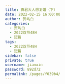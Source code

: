 ```yaml
---
title: 真君大人想复婚（下）
date: 2022-02-15 16:00:00
author: 贺屿白
categories: 
  - 贺屿白
  - 2022双节48H
  - 短篇
tags: 
  - 2022双节48H
  - 短篇
sidebar: false
private: true
username: jianxin
password: 892d72
permalink: /pages/f039b4/
---
```


